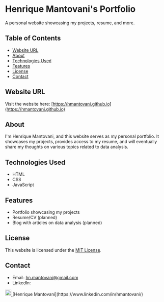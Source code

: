 # Henrique Mantovani's Portfolio

A personal website showcasing my projects, resume, and more.

## Table of Contents

- [Website URL](#website-url)
- [About](#about)
- [Technologies Used](#technologies-used)
- [Features](#features)
- [License](#license)
- [Contact](#contact)

## Website URL

Visit the website here: [https://hmantovani.github.io](https://hmantovani.github.io)

## About

I'm Henrique Mantovani, and this website serves as my personal portfolio. It showcases my projects, provides access to my resume, and will eventually share my thoughts on various topics related to data analysis.

## Technologies Used

- HTML
- CSS
- JavaScript

## Features

- Portfolio showcasing my projects
- Resume/CV (planned)
- Blog with articles on data analysis (planned)

## License

This website is licensed under the [MIT License](LICENSE).

## Contact

- Email: hn.mantovani@gmail.com
- LinkedIn: <a href="https://www.linkedin.com/in/hmantovani/">
<img src="https://upload.wikimedia.org/wikipedia/commons/8/81/LinkedIn_icon.svg" alt="LinkedIn" width="20" height="20">
</a> [Henrique Mantovani](https://www.linkedin.com/in/hmantovani/)
